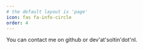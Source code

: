 ```yaml
---
# the default layout is 'page'
icon: fas fa-info-circle
order: 4
---
```


You can contact me on github or dev'at'soltin'dot'nl.
